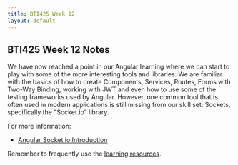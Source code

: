 ```yaml
---
title: BTI425 Week 12
layout: default
---
```


## BTI425 Week 12 Notes

We have now reached a point in our Angular learning where we can start to play with some of the more interesting tools and libraries. We are familiar with the basics of how to create Components, Services, Routes, Forms with Two-Way Binding, working with JWT and even how to use some of the testing frameworks used by Angular. However, one common tool that is often used in modern applications is still missing from our skill set: Sockets, specifically the "Socket.io" library.

For more information:

* [Angular Socket.io Introduction](angular-socketio-intro)

Remember to frequently use the [learning resources](/resources/).
